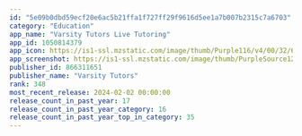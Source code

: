 ```yaml
---
id: "5e09b0dbd59ecf20e6ac5b21ffa1f727ff29f9616d5ee1a7b007b2315c7a6703"
category: "Education"
app_name: "Varsity Tutors Live Tutoring"
app_id: 1050814379
app_icon: https://is1-ssl.mzstatic.com/image/thumb/Purple116/v4/00/32/6f/00326f75-f851-da13-3ee2-2b7e286bbd4d/AppIcon-0-0-1x_U007emarketing-0-6-0-85-220.png/1024x1024bb.png
app_screenshot: https://is1-ssl.mzstatic.com/image/thumb/PurpleSource124/v4/a9/ca/75/a9ca7570-a6d2-1d5b-fee6-893095a3ab54/6600ce4f-c7ae-4c3b-b4bd-7c269ec8965c_6.5_-_1242_x_2688.jpg/1242x2688bb.png
publisher_id: 866311651
publisher_name: "Varsity Tutors"
rank: 348
most_recent_release: 2024-02-02 00:00:00
release_count_in_past_year: 17
release_count_in_past_year_category: 16
release_count_in_past_year_top_in_category: 35
---
```

